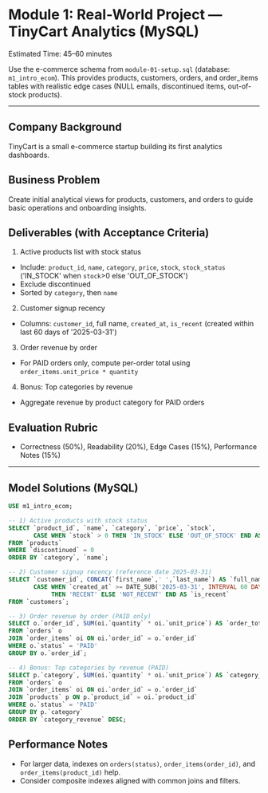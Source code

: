 # Module 1: Real-World Project — TinyCart Analytics (MySQL)

Estimated Time: 45–60 minutes

Use the e-commerce schema from `module-01-setup.sql` (database: `m1_intro_ecom`). This provides products, customers, orders, and order_items tables with realistic edge cases (NULL emails, discontinued items, out-of-stock products).

---

## Company Background
TinyCart is a small e-commerce startup building its first analytics dashboards.

## Business Problem
Create initial analytical views for products, customers, and orders to guide basic operations and onboarding insights.

## Deliverables (with Acceptance Criteria)
1) Active products list with stock status
- Include: `product_id`, `name`, `category`, `price`, `stock`, `stock_status` ('IN_STOCK' when `stock`>0 else 'OUT_OF_STOCK')
- Exclude discontinued
- Sorted by `category`, then `name`

2) Customer signup recency
- Columns: `customer_id`, full name, `created_at`, `is_recent` (created within last 60 days of '2025-03-31')

3) Order revenue by order
- For PAID orders only, compute per-order total using `order_items.unit_price * quantity`

4) Bonus: Top categories by revenue
- Aggregate revenue by product category for PAID orders

## Evaluation Rubric
- Correctness (50%), Readability (20%), Edge Cases (15%), Performance Notes (15%)

---

## Model Solutions (MySQL)
```sql
USE m1_intro_ecom;

-- 1) Active products with stock status
SELECT `product_id`, `name`, `category`, `price`, `stock`,
       CASE WHEN `stock` > 0 THEN 'IN_STOCK' ELSE 'OUT_OF_STOCK' END AS `stock_status`
FROM `products`
WHERE `discontinued` = 0
ORDER BY `category`, `name`;

-- 2) Customer signup recency (reference date 2025-03-31)
SELECT `customer_id`, CONCAT(`first_name`,' ',`last_name`) AS `full_name`, `created_at`,
       CASE WHEN `created_at` >= DATE_SUB('2025-03-31', INTERVAL 60 DAY)
            THEN 'RECENT' ELSE 'NOT_RECENT' END AS `is_recent`
FROM `customers`;

-- 3) Order revenue by order (PAID only)
SELECT o.`order_id`, SUM(oi.`quantity` * oi.`unit_price`) AS `order_total`
FROM `orders` o
JOIN `order_items` oi ON oi.`order_id` = o.`order_id`
WHERE o.`status` = 'PAID'
GROUP BY o.`order_id`;

-- 4) Bonus: Top categories by revenue (PAID)
SELECT p.`category`, SUM(oi.`quantity` * oi.`unit_price`) AS `category_revenue`
FROM `orders` o
JOIN `order_items` oi ON oi.`order_id` = o.`order_id`
JOIN `products` p ON p.`product_id` = oi.`product_id`
WHERE o.`status` = 'PAID'
GROUP BY p.`category`
ORDER BY `category_revenue` DESC;
```

## Performance Notes
- For larger data, indexes on `orders(status)`, `order_items(order_id)`, and `order_items(product_id)` help.
- Consider composite indexes aligned with common joins and filters.
